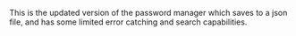 This is the updated version of the password manager which saves to a json file, and has some limited error catching and search capabilities.
